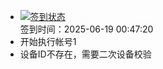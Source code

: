 - [![签到状态](https://github.com/womade/Cloud189-Actions/actions/workflows/main.yml/badge.svg?branch=main)](https://github.com/womade/Cloud189-Actions/actions/workflows/main.yml) <br> 签到时间：2025-06-19 00:47:20
- 开始执行帐号1
- 设备ID不存在，需要二次设备校验
